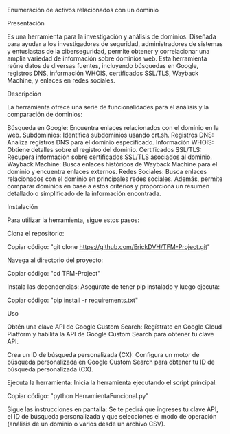 Enumeración de activos relacionados con un dominio 

Presentación

Es una herramienta  para la investigación y análisis de dominios. Diseñada para ayudar a los investigadores de seguridad, administradores de sistemas y entusiastas de la ciberseguridad, permite obtener y correlacionar una amplia variedad de información sobre dominios web. Esta herramienta reúne datos de diversas fuentes, incluyendo búsquedas en Google, registros DNS, información WHOIS, certificados SSL/TLS, Wayback Machine, y enlaces en redes sociales.

Descripción

La herramienta ofrece una serie de funcionalidades para el análisis y la comparación de dominios:

Búsqueda en Google: Encuentra enlaces relacionados con el dominio en la web.
Subdominios: Identifica subdominios usando crt.sh.
Registros DNS: Analiza registros DNS para el dominio especificado.
Información WHOIS: Obtiene detalles sobre el registro del dominio.
Certificados SSL/TLS: Recupera información sobre certificados SSL/TLS asociados al dominio.
Wayback Machine: Busca enlaces históricos de Wayback Machine para el dominio y encuentra enlaces externos.
Redes Sociales: Busca enlaces relacionados con el dominio en principales redes sociales.
Además, permite comparar dominios en base a estos criterios y proporciona un resumen detallado o simplificado de la información encontrada.

Instalación

Para utilizar la herramienta, sigue estos pasos:

Clona el repositorio:

Copiar código: "git clone https://github.com/ErickDVH/TFM-Project.git"

Navega al directorio del proyecto:

Copiar código: "cd TFM-Project"

Instala las dependencias: Asegúrate de tener pip instalado y luego ejecuta:

Copiar código: "pip install -r requirements.txt"

Uso

Obtén una clave API de Google Custom Search: Regístrate en Google Cloud Platform y habilita la API de Google Custom Search para obtener tu clave API.

Crea un ID de búsqueda personalizada (CX): Configura un motor de búsqueda personalizada en Google Custom Search para obtener tu ID de búsqueda personalizada (CX).

Ejecuta la herramienta: Inicia la herramienta ejecutando el script principal:

Copiar código: "python HerramientaFuncional.py"

Sigue las instrucciones en pantalla: Se te pedirá que ingreses tu clave API, el ID de búsqueda personalizada y que selecciones el modo de operación (análisis de un dominio o varios desde un archivo CSV).
